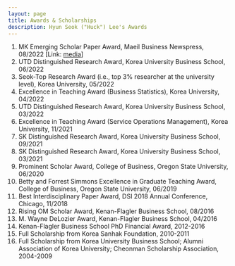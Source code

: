 ```yaml
---
layout: page
title: Awards & Scholarships
description: Hyun Seok ("Huck") Lee's Awards
---
```



<!-- ### <u>Awards </u>-->
1. MK Emerging Scholar Paper Award, Maeil Business Newspress, 08/2022 [Link: [media](https://biz.korea.ac.kr/eng/professor/professor_view?major=607&no=222&refer=%2Fprofessor%2Flsom.html)]
2. UTD Distinguished Research Award, Korea University Business School, 06/2022
3. Seok-Top Research Award (i.e., top 3% researcher at the university level), Korea University, 05/2022
4. Excellence in Teaching Award (Business Statistics), Korea University, 04/2022
5. UTD Distinguished Research Award, Korea University Business School, 03/2022
6. Excellence in Teaching Award (Service Operations Management), Korea University, 11/2021
7. SK Distinguished Research Award, Korea University Business School, 09/2021
8. SK Distinguished Research Award, Korea University Business School, 03/2021
9. Prominent Scholar Award, College of Business, Oregon State University, 06/2020
10. Betty and Forrest Simmons Excellence in Graduate Teaching Award, College of Business, Oregon State University, 06/2019
11. Best Interdisciplinary Paper Award, DSI 2018 Annual Conference, Chicago, 11/2018
12. Rising OM Scholar Award, Kenan-Flagler Business School, 08/2016
13. M. Wayne DeLozier Award, Kenan-Flagler Business School, 04/2016
14. Kenan-Flagler Business School PhD Financial Award, 2012-2016
15. Full Scholarship from Korea Sanhak Foundation, 2010-2011
16. Full Scholarship from Korea University Business School; Alumni Association of Korea University; Cheonman Scholarship Association, 2004-2009

<!-- 
[click here for the most recent version of the paper]({{ BASE_PATH}}/pages/working_papers/sample-working-paper.pdf)
-->

<!-- Note: this is how to write a comment in HTML. Everything in here won't show up on your webpage.-->

<!--
To increase the size of the title, use fewer # in front of the paper title.
To decrease the size of the title, use more #. 
To remove the italics, remove the * before and after the description
To remove the underline from the title, remove the <u> tags (<u> and </u>)
-->
